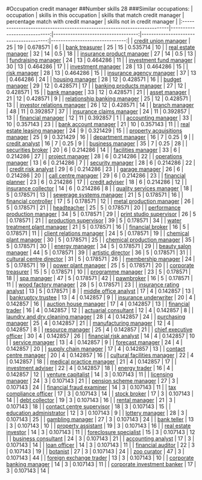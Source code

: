 #Occupation credit manager
##Number skills 28
###Similar occupations:
| occupation                                                              |   skills in this occupation |   skills that match credit manager |   percentage match with credit manager |   skills not in credit manager |
|:------------------------------------------------------------------------|----------------------------:|-----------------------------------:|---------------------------------------:|-------------------------------:|
| [credit union manager](credit_union_manager.md)                         |                          25 |                                 19 |                               0.678571 |                              6 |
| [bank treasurer](bank_treasurer.md)                                     |                          25 |                                 15 |                               0.535714 |                             10 |
| [real estate manager](real_estate_manager.md)                           |                          32 |                                 14 |                               0.5      |                             18 |
| [insurance product manager](insurance_product_manager.md)               |                          27 |                                 14 |                               0.5      |                             13 |
| [fundraising manager](fundraising_manager.md)                           |                          24 |                                 13 |                               0.464286 |                             11 |
| [investment fund manager](investment_fund_manager.md)                   |                          30 |                                 13 |                               0.464286 |                             17 |
| [investment manager](investment_manager.md)                             |                          28 |                                 13 |                               0.464286 |                             15 |
| [risk manager](risk_manager.md)                                         |                          28 |                                 13 |                               0.464286 |                             15 |
| [insurance agency manager](insurance_agency_manager.md)                 |                          37 |                                 13 |                               0.464286 |                             24 |
| [housing manager](housing_manager.md)                                   |                          28 |                                 12 |                               0.428571 |                             16 |
| [budget manager](budget_manager.md)                                     |                          29 |                                 12 |                               0.428571 |                             17 |
| [banking products manager](banking_products_manager.md)                 |                          27 |                                 12 |                               0.428571 |                             15 |
| [bank manager](bank_manager.md)                                         |                          33 |                                 12 |                               0.428571 |                             21 |
| [asset manager](asset_manager.md)                                       |                          21 |                                 12 |                               0.428571 |                              9 |
| [relationship banking manager](relationship_banking_manager.md)         |                          25 |                                 12 |                               0.428571 |                             13 |
| [investor relations manager](investor_relations_manager.md)             |                          26 |                                 12 |                               0.428571 |                             14 |
| [branch manager](branch_manager.md)                                     |                          48 |                                 11 |                               0.392857 |                             37 |
| [insurance claims manager](insurance_claims_manager.md)                 |                          24 |                                 11 |                               0.392857 |                             13 |
| [financial manager](financial_manager.md)                               |                          12 |                                 11 |                               0.392857 |                              1 |
| [accounting manager](accounting_manager.md)                             |                          33 |                                 10 |                               0.357143 |                             23 |
| [bank account manager](bank_account_manager.md)                         |                          21 |                                 10 |                               0.357143 |                             11 |
| [real estate leasing manager](real_estate_leasing_manager.md)           |                          24 |                                  9 |                               0.321429 |                             15 |
| [property acquisitions manager](property_acquisitions_manager.md)       |                          25 |                                  9 |                               0.321429 |                             16 |
| [department manager](department_manager.md)                             |                          16 |                                  7 |                               0.25     |                              9 |
| [credit analyst](credit_analyst.md)                                     |                          16 |                                  7 |                               0.25     |                              9 |
| [business manager](business_manager.md)                                 |                          35 |                                  7 |                               0.25     |                             28 |
| [securities broker](securities_broker.md)                               |                          20 |                                  6 |                               0.214286 |                             14 |
| [facilities manager](facilities_manager.md)                             |                          33 |                                  6 |                               0.214286 |                             27 |
| [project manager](project_manager.md)                                   |                          28 |                                  6 |                               0.214286 |                             22 |
| [operations manager](operations_manager.md)                             |                          13 |                                  6 |                               0.214286 |                              7 |
| [security manager](security_manager.md)                                 |                          28 |                                  6 |                               0.214286 |                             22 |
| [credit risk analyst](credit_risk_analyst.md)                           |                          29 |                                  6 |                               0.214286 |                             23 |
| [garage manager](garage_manager.md)                                     |                          26 |                                  6 |                               0.214286 |                             20 |
| [call centre manager](call_centre_manager.md)                           |                          29 |                                  6 |                               0.214286 |                             23 |
| [financial planner](financial_planner.md)                               |                          23 |                                  6 |                               0.214286 |                             17 |
| [credit adviser](credit_adviser.md)                                     |                          18 |                                  6 |                               0.214286 |                             12 |
| [insurance collector](insurance_collector.md)                           |                          14 |                                  6 |                               0.214286 |                              8 |
| [quality services manager](quality_services_manager.md)                 |                          18 |                                  5 |                               0.178571 |                             13 |
| [sewerage systems manager](sewerage_systems_manager.md)                 |                          21 |                                  5 |                               0.178571 |                             16 |
| [financial controller](financial_controller.md)                         |                          17 |                                  5 |                               0.178571 |                             12 |
| [metal production manager](metal_production_manager.md)                 |                          26 |                                  5 |                               0.178571 |                             21 |
| [headteacher](headteacher.md)                                           |                          25 |                                  5 |                               0.178571 |                             20 |
| [performance production manager](performance_production_manager.md)     |                          34 |                                  5 |                               0.178571 |                             29 |
| [print studio supervisor](print_studio_supervisor.md)                   |                          26 |                                  5 |                               0.178571 |                             21 |
| [production supervisor](production_supervisor.md)                       |                          39 |                                  5 |                               0.178571 |                             34 |
| [water treatment plant manager](water_treatment_plant_manager.md)       |                          21 |                                  5 |                               0.178571 |                             16 |
| [financial broker](financial_broker.md)                                 |                          16 |                                  5 |                               0.178571 |                             11 |
| [client relations manager](client_relations_manager.md)                 |                          24 |                                  5 |                               0.178571 |                             19 |
| [chemical plant manager](chemical_plant_manager.md)                     |                          30 |                                  5 |                               0.178571 |                             25 |
| [chemical production manager](chemical_production_manager.md)           |                          35 |                                  5 |                               0.178571 |                             30 |
| [energy manager](energy_manager.md)                                     |                          34 |                                  5 |                               0.178571 |                             29 |
| [beauty salon manager](beauty_salon_manager.md)                         |                          44 |                                  5 |                               0.178571 |                             39 |
| [artistic director](artistic_director.md)                               |                          36 |                                  5 |                               0.178571 |                             31 |
| [cultural centre director](cultural_centre_director.md)                 |                          31 |                                  5 |                               0.178571 |                             26 |
| [membership manager](membership_manager.md)                             |                          24 |                                  5 |                               0.178571 |                             19 |
| [power plant manager](power_plant_manager.md)                           |                          25 |                                  5 |                               0.178571 |                             20 |
| [corporate treasurer](corporate_treasurer.md)                           |                          15 |                                  5 |                               0.178571 |                             10 |
| [programme manager](programme_manager.md)                               |                          23 |                                  5 |                               0.178571 |                             18 |
| [spa manager](spa_manager.md)                                           |                          47 |                                  5 |                               0.178571 |                             42 |
| [pawnbroker](pawnbroker.md)                                             |                          16 |                                  5 |                               0.178571 |                             11 |
| [wood factory manager](wood_factory_manager.md)                         |                          28 |                                  5 |                               0.178571 |                             23 |
| [insurance rating analyst](insurance_rating_analyst.md)                 |                          13 |                                  5 |                               0.178571 |                              8 |
| [middle office analyst](middle_office_analyst.md)                       |                          17 |                                  4 |                               0.142857 |                             13 |
| [bankruptcy trustee](bankruptcy_trustee.md)                             |                          13 |                                  4 |                               0.142857 |                              9 |
| [insurance underwriter](insurance_underwriter.md)                       |                          20 |                                  4 |                               0.142857 |                             16 |
| [auction house manager](auction_house_manager.md)                       |                          17 |                                  4 |                               0.142857 |                             13 |
| [financial trader](financial_trader.md)                                 |                          16 |                                  4 |                               0.142857 |                             12 |
| [actuarial consultant](actuarial_consultant.md)                         |                          12 |                                  4 |                               0.142857 |                              8 |
| [laundry and dry cleaning manager](laundry_and_dry_cleaning_manager.md) |                          28 |                                  4 |                               0.142857 |                             24 |
| [purchasing manager](purchasing_manager.md)                             |                          25 |                                  4 |                               0.142857 |                             21 |
| [manufacturing manager](manufacturing_manager.md)                       |                          12 |                                  4 |                               0.142857 |                              8 |
| [resource manager](resource_manager.md)                                 |                          25 |                                  4 |                               0.142857 |                             21 |
| [chief executive officer](chief_executive_officer.md)                   |                          30 |                                  4 |                               0.142857 |                             26 |
| [financial risk analyst](financial_risk_analyst.md)                     |                          14 |                                  4 |                               0.142857 |                             10 |
| [service manager](service_manager.md)                                   |                          13 |                                  4 |                               0.142857 |                              9 |
| [forecast manager](forecast_manager.md)                                 |                          24 |                                  4 |                               0.142857 |                             20 |
| [supply chain manager](supply_chain_manager.md)                         |                          17 |                                  4 |                               0.142857 |                             13 |
| [contact centre manager](contact_centre_manager.md)                     |                          20 |                                  4 |                               0.142857 |                             16 |
| [cultural facilities manager](cultural_facilities_manager.md)           |                          22 |                                  4 |                               0.142857 |                             18 |
| [medical practice manager](medical_practice_manager.md)                 |                          21 |                                  4 |                               0.142857 |                             17 |
| [investment adviser](investment_adviser.md)                             |                          22 |                                  4 |                               0.142857 |                             18 |
| [energy trader](energy_trader.md)                                       |                          16 |                                  4 |                               0.142857 |                             12 |
| [venture capitalist](venture_capitalist.md)                             |                          14 |                                  3 |                               0.107143 |                             11 |
| [licensing manager](licensing_manager.md)                               |                          24 |                                  3 |                               0.107143 |                             21 |
| [pension scheme manager](pension_scheme_manager.md)                     |                          27 |                                  3 |                               0.107143 |                             24 |
| [financial fraud examiner](financial_fraud_examiner.md)                 |                          14 |                                  3 |                               0.107143 |                             11 |
| [tax compliance officer](tax_compliance_officer.md)                     |                          17 |                                  3 |                               0.107143 |                             14 |
| [stock broker](stock_broker.md)                                         |                          17 |                                  3 |                               0.107143 |                             14 |
| [debt collector](debt_collector.md)                                     |                          19 |                                  3 |                               0.107143 |                             16 |
| [rental manager](rental_manager.md)                                     |                          21 |                                  3 |                               0.107143 |                             18 |
| [contact centre supervisor](contact_centre_supervisor.md)               |                          18 |                                  3 |                               0.107143 |                             15 |
| [education administrator](education_administrator.md)                   |                          12 |                                  3 |                               0.107143 |                              9 |
| [lottery manager](lottery_manager.md)                                   |                          28 |                                  3 |                               0.107143 |                             25 |
| [gambling manager](gambling_manager.md)                                 |                          27 |                                  3 |                               0.107143 |                             24 |
| [bank teller](bank_teller.md)                                           |                          13 |                                  3 |                               0.107143 |                             10 |
| [property assistant](property_assistant.md)                             |                          19 |                                  3 |                               0.107143 |                             16 |
| [real estate investor](real_estate_investor.md)                         |                          14 |                                  3 |                               0.107143 |                             11 |
| [foreclosure specialist](foreclosure_specialist.md)                     |                          15 |                                  3 |                               0.107143 |                             12 |
| [business consultant](business_consultant.md)                           |                          24 |                                  3 |                               0.107143 |                             21 |
| [accounting analyst](accounting_analyst.md)                             |                          17 |                                  3 |                               0.107143 |                             14 |
| [loan officer](loan_officer.md)                                         |                          14 |                                  3 |                               0.107143 |                             11 |
| [financial auditor](financial_auditor.md)                               |                          22 |                                  3 |                               0.107143 |                             19 |
| [botanist](botanist.md)                                                 |                          27 |                                  3 |                               0.107143 |                             24 |
| [zoo curator](zoo_curator.md)                                           |                          47 |                                  3 |                               0.107143 |                             44 |
| [foreign exchange trader](foreign_exchange_trader.md)                   |                          13 |                                  3 |                               0.107143 |                             10 |
| [corporate banking manager](corporate_banking_manager.md)               |                          14 |                                  3 |                               0.107143 |                             11 |
| [corporate investment banker](corporate_investment_banker.md)           |                          17 |                                  3 |                               0.107143 |                             14 |
